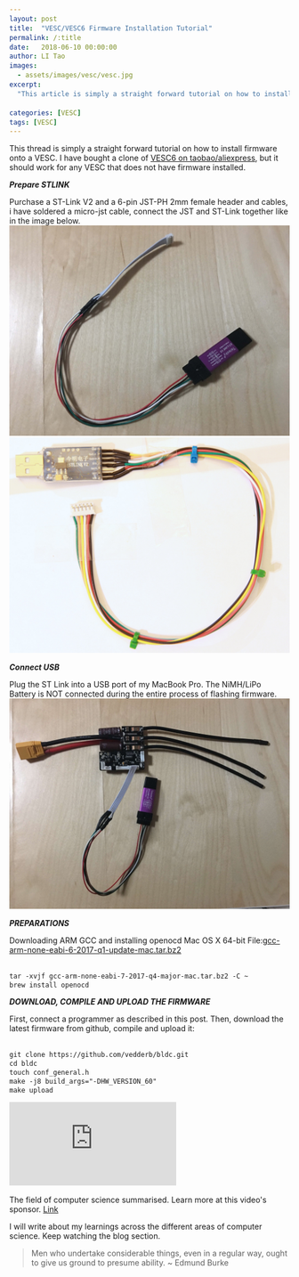 ```yaml
---
layout: post
title:  "VESC/VESC6 Firmware Installation Tutorial"
permalink: /:title
date:   2018-06-10 00:00:00
author: LI Tao
images:
  - assets/images/vesc/vesc.jpg
excerpt:
  "This article is simply a straight forward tutorial on how to install firmware onto a VESC under macOS."

categories: [VESC]
tags: [VESC]
---
```


[//]: # (Image References)
[image1]: assets/images/vesc/stlink.jpg "stlink"
[image2]: assets/images/vesc/stlink2.jpg "stlink2"
[image3]: assets/images/vesc/vesc.jpg "vesc"

This thread is simply a straight forward tutorial on how to install firmware onto a VESC. I have bought a clone of [VESC6 on taobao/aliexpress](https://item.taobao.com/item.htm?id=568914049411), but it should work for any VESC that does not have firmware installed.

***Prepare STLINK***

Purchase a ST-Link V2 and a 6-pin JST-PH 2mm female header and cables, i have soldered a micro-jst cable, connect the JST and ST-Link together like in the image below.
![alt text][image1]
![alt text][image2]

***Connect USB***

Plug the ST Link into a USB port of my MacBook Pro. The NiMH/LiPo Battery is NOT connected during the entire process of flashing firmware.
![alt text][image3]

***PREPARATIONS***

Downloading ARM GCC and installing openocd
Mac OS X 64-bit
File:[gcc-arm-none-eabi-6-2017-q1-update-mac.tar.bz2](https://developer.arm.com/-/media/Files/downloads/gnu-rm/6_1-2017q1/gcc-arm-none-eabi-6-2017-q1-update-mac.tar.bz2?revision=ae959db1-d164-4f18-be04-771bdf152cd5?product=Downloads,64-bit,,Mac%20OS%20X,6-2017-q1-update)

```

tar -xvjf gcc-arm-none-eabi-7-2017-q4-major-mac.tar.bz2 -C ~
brew install openocd

```
***DOWNLOAD, COMPILE AND UPLOAD THE FIRMWARE***

First, connect a programmer as described in this post. Then, download the latest firmware from github, compile and upload it:

```

git clone https://github.com/vedderb/bldc.git
cd bldc
touch conf_general.h
make -j8 build_args="-DHW_VERSION_60"
make upload
```

<div class="container">
<iframe src="https://www.youtube.com/embed/SzJ46YA_RaA?rel=0" frameborder="0" allow="autoplay; encrypted-media" allowfullscreen class="video"></iframe>
</div>


The field of computer science summarised. Learn more at this video's sponsor. [Link](https://brilliant.org/dos)

I will write about my learnings across the different areas of computer science. Keep watching the blog section.

[1]: https://en.wikipedia.org/wiki/Computer_science

> Men who undertake considerable things, even in a regular way, ought to give us ground to presume ability. ~ Edmund Burke
